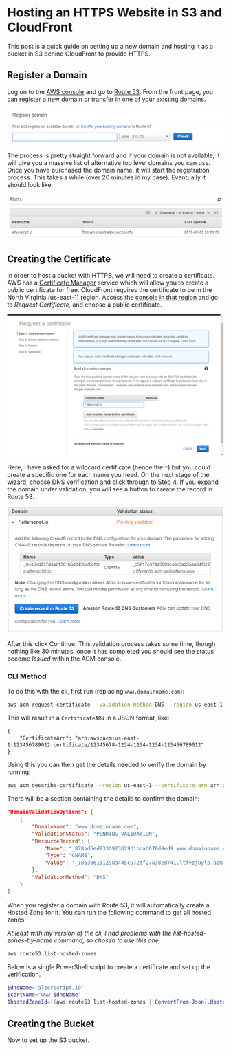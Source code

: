 # Hosting an HTTPS Website in S3 and CloudFront

This post is a quick guide on setting up a new domain and hosting it as a bucket in S3 behind CloudFront to provide HTTPS.

## Register a Domain

Log on to the [AWS console](https://console.aws.amazon.com/) and go to [Route 53](https://console.aws.amazon.com/route53/home?region=us-east-1#). From the front page, you can register a new domain or transfer in one of your existing domains. 

![Register Domain](assets/aws-s3-https/register-domain.png)

The process is pretty straight forward and if your domain is not available, it will give you a massive list of alternative top level domains you can use. Once you have purchased the domain name, it will start the registration process. This takes a while (over 20 minutes in my case). Eventually it should look like:

![Successful Domain](assets/aws-s3-https/successful-registration.png)

## Creating the Certificate

In order to host a bucket with HTTPS, we will need to create a certificate. AWS has a [Certificate Manager](https://aws.amazon.com/certificate-manager/) service which will allow you to create a public certificate for free. CloudFront requires the certificate to be in the North Virginia (us-east-1) region. Access the [console in that region](https://console.aws.amazon.com/acm/home?region=us-east-1#/) and go to *Request Certificate*, and choose a public certificate.

![Request Certificate Wizard](assets/aws-s3-https/request-certificate.png)

Here, I have asked for a wildcard certificate (hence the `*`) but you could create a specific one for each name you need. On the next stage of the wizard, choose DNS verification and click through to Step 4. If you expand the domain under validation, you will see a button to create the record in Route 53.

![Domain Validation](assets/aws-s3-https/dns-validation.png)

After this click Continue. This validation process takes some time, though nothing like 30 minutes, once it has completed you should see the status become *Issued* within the ACM console.

### CLI Method

To do this with the cli, first run (replacing `www.domainname.com`):

```bash
aws acm request-certificate --validation-method DNS --region us-east-1  --domain-name www.domainname.com
```

This will result in a `CertificateARN` in a JSON format, like:

```
{
    "CertificateArn": "arn:aws:acm:us-east-1:123456789012:certificate/12345678-1234-1234-1234-123456789012"
}
```

Using this you can then get the details needed to verify the domain by running:

```bash
aws acm describe-certificate --region us-east-1 --certificate-arn arn:aws:acm:us-east-1:123456789012:certificate/12345678-1234-1234-1234-123456789012 
```

There will be a section containing the details to confirm the domain:

```json
"DomainValidationOptions": [
    {
        "DomainName": "www.domainname.com",
        "ValidationStatus": "PENDING_VALIDATION",
        "ResourceRecord": {
            "Name": "_878ad6ed933b923829d1bdab076d8ed9.www.domainname.com.",
            "Type": "CNAME",
            "Value": "_186306151298a445c972df27a38ed741.ltfvzjuylp.acm-validations.aws."
        },
        "ValidationMethod": "DNS"
    }
]
```

When you register a domain with Route 53, it will automatically create a Hosted Zone for it. You can run the following command to get all hosted zones:

*At least with my version of the cli, I had problems with the list-hosted-zones-by-name command, so chosen to use this one*

```bash
aws route53 list-hosted-zones
```


Below is a single PowerShell script to create a certificate and set up the verification.

```powershell
$dnsName='alterscript.io'
$certName="www.$dnsName"
$hostedZoneId=((aws route53 list-hosted-zones | ConvertFrom-Json).HostedZones | Where-Object {$_.Name -eq "$dnsName."}).Id
```

## Creating the Bucket

Now to set up the S3 bucket. 